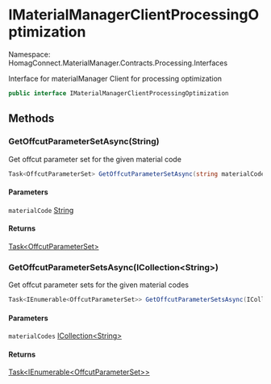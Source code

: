 # IMaterialManagerClientProcessingOptimization

Namespace: HomagConnect.MaterialManager.Contracts.Processing.Interfaces

Interface for materialManager Client for processing optimization

```csharp
public interface IMaterialManagerClientProcessingOptimization
```

## Methods

### **GetOffcutParameterSetAsync(String)**

Get offcut parameter set for the given material code

```csharp
Task<OffcutParameterSet> GetOffcutParameterSetAsync(string materialCode)
```

#### Parameters

`materialCode` [String](https://docs.microsoft.com/en-us/dotnet/api/system.string)<br>

#### Returns

[Task&lt;OffcutParameterSet&gt;](https://docs.microsoft.com/en-us/dotnet/api/system.threading.tasks.task-1)<br>

### **GetOffcutParameterSetsAsync(ICollection&lt;String&gt;)**

Get offcut parameter sets for the given material codes

```csharp
Task<IEnumerable<OffcutParameterSet>> GetOffcutParameterSetsAsync(ICollection<string> materialCodes)
```

#### Parameters

`materialCodes` [ICollection&lt;String&gt;](https://docs.microsoft.com/en-us/dotnet/api/system.collections.generic.icollection-1)<br>

#### Returns

[Task&lt;IEnumerable&lt;OffcutParameterSet&gt;&gt;](https://docs.microsoft.com/en-us/dotnet/api/system.threading.tasks.task-1)<br>
